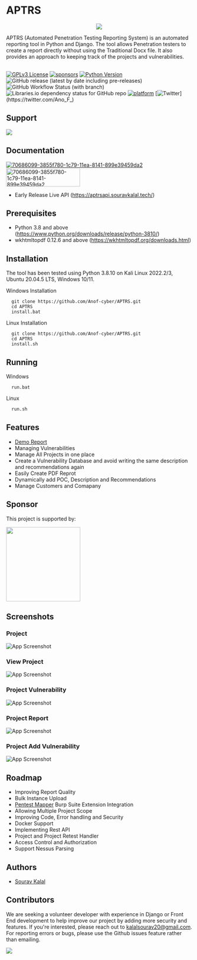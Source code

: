 
# APTRS
<p align="center">
  <img src="https://repository-images.githubusercontent.com/558932728/e8ff2c72-3797-41ab-9505-90c9008cc472" />
</p>
APTRS (Automated Penetration Testing Reporting System) is an automated reporting tool in Python and Django. The tool allows Penetration testers to create a report directly without using the Traditional Docx file. It also provides an approach to keeping track of the projects and vulnerabilities. 
<br/><br/>

[![GPLv3 License](https://img.shields.io/badge/License-GPL%20v3-yellow.svg)](https://opensource.org/licenses/)
[![sponsors](https://img.shields.io/github/sponsors/Anof-cyber)](https://github.com/sponsors/Anof-cyber)
[![Python Version](https://img.shields.io/badge/Python-3.8-brightgreen)](https://www.python.org/downloads/release/python-3810/)
![GitHub release (latest by date including pre-releases)](https://img.shields.io/github/v/release/Anof-cyber/APTRS?include_prereleases)
![GitHub Workflow Status (with branch)](https://img.shields.io/github/actions/workflow/status/Anof-cyber/APTRS/django.yml?branch=main)
![Libraries.io dependency status for GitHub repo](https://img.shields.io/librariesio/github/Anof-cyber/aptrs)
[![platform](https://img.shields.io/badge/platform-osx%2Flinux%2Fwindows-green.svg)](https://github.com/Anof-cyber/APTRS)
[![Twitter](https://img.shields.io/twitter/follow/ano_f_)](https://twitter.com/Ano_F_)


## Support

<a href="https://www.buymeacoffee.com/AnoF"><img src="https://img.buymeacoffee.com/button-api/?text=Buy me a coffee&emoji=&slug=AnoF&button_colour=FF5F5F&font_colour=ffffff&font_family=Arial&outline_colour=000000&coffee_colour=FFDD00" /></a>


## Documentation

<a href="https://anof-cyber.github.io/APTRS/"><img src="https://i.ibb.co/NLTJ6MR/70686099-3855f780-1c79-11ea-8141-899e39459da2.png" alt="70686099-3855f780-1c79-11ea-8141-899e39459da2" border="0"></a>
<a href="https://www.postman.com/anof-cyber/workspace/aptrs/collection/24236036-131e5e02-32e5-45be-9c15-02c91fe9230a?action=share&creator=24236036"><img src="https://assets.postman.com/postman-docs/run-in-postman-button-icon.jpg" alt="70686099-3855f780-1c79-11ea-8141-899e39459da2" width="200" height="50" border="0"></a>
- Early Release Live API (https://aptrsapi.souravkalal.tech/)



## Prerequisites

- Python 3.8 and above (https://www.python.org/downloads/release/python-3810/)
- wkhtmltopdf 0.12.6 and above (https://wkhtmltopdf.org/downloads.html)


## Installation

The tool has been tested using Python 3.8.10 on Kali Linux 2022.2/3, Ubuntu 20.04.5 LTS, Windows 10/11.

Windows Installation

```Windows
  git clone https://github.com/Anof-cyber/APTRS.git
  cd APTRS
  install.bat
```
    
Linux Installation

```Windows
  git clone https://github.com/Anof-cyber/APTRS.git
  cd APTRS
  install.sh
```
  
## Running

Windows 
```Windows
  run.bat
```


Linux
```bash
  run.sh
```



## Features
- [Demo Report](/Doc/Report/Web%20Application%20Penetration%20Testing%20Report%20of%20Juice%20Shop.pdf)
- Managing Vulnerabilities
- Manage All Projects in one place
- Create a Vulnerability Database and avoid writing the same description and recommendations again
- Easily Create PDF Reprot
- Dynamically add POC, Description and Recommendations
- Manage Customers and Comapany

## Sponsor

<p>This project is supported by:</p>
<p>
  <a href="https://m.do.co/c/daa899c901f2">
    <img src="https://opensource.nyc3.cdn.digitaloceanspaces.com/attribution/assets/SVG/DO_Logo_horizontal_blue.svg" width="201px">
  </a>
</p>

## Screenshots

### Project
![App Screenshot](/Doc/image/Project.png)


### View Project
![App Screenshot](/Doc/image/View%20Project.png)


### Project Vulnerability
![App Screenshot](/Doc/image/Project%20Vulnerability.png)

### Project Report
![App Screenshot](/Doc/image/Project%20Report.png)


### Project Add Vulnerability
![App Screenshot](/Doc/image/Project%20New%20Vulnerability.png)


## Roadmap

- Improving Report Quality
- Bulk Instance Upload
- [Pentest Mapper](https://portswigger.net/bappstore/af490ae7e79546fa81a28d8d0b90874e) Burp Suite Extension Integration
- Allowing Multiple Project Scope
- Improving Code, Error handling and Security
- Docker Support
- Implementing Rest API
- Project and Project Retest Handler
- Access Control and Authorization
- Support Nessus Parsing


## Authors

- [Sourav Kalal](https://twitter.com/Ano_F_)

## Contributors

We are seeking a volunteer developer with experience in Django or Front End development to help improve our project by adding more security and features. If you're interested, please reach out to kalalsourav20@gmail.com. For reporting errors or bugs, please use the Github issues feature rather than emailing.

<a href = "https://github.com/Anof-cyber/APTRS/graphs/contributors">
  <img src = "https://contrib.rocks/image?repo=Anof-cyber/APTRS"/>
</a>
